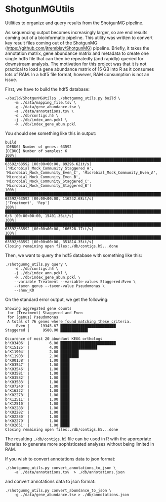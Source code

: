 # ShotgunMGUtils
Utilities to organize and query results from the ShotgunMG pipeline.

As sequencing output becomes increasingly larger, so are end results coming out of a bioinformatic pipeline. This utility was written to convert key result files coming out of the ShotgunMG (https://github.com/jtremblay/ShotgunMG) pipeline. Briefly, it takes the annotation matrix, gene abundance matrix and metadata to create one single hdf5 file that can then be repeatedly (and rapidly) queried for downstream analysis. The motivation for this project was that it is not practical to load a gene abundance matrix of 15 GB into R as it consumes lots of RAM. In a hdf5 file format, however, RAM consumption is not an issue.

First, we have to build the hdf5 database:
```
~/build/ShotgunMGUtils$ ./shotgunmg_utils.py build \
    -m ./data/mapping_file.tsv \
    -g ./data/gene_abundance.tsv \
    -a ./data/annotations.tsv \
    -d ./db/contigs.h5 \
    -j ./db/index_ann.pckl \
    -k ./db/index_gene_abun.pckl
```
You should see something like this in output:
```
build
[DEBUG] Number of genes: 63592
[DEBUG] Number of samples: 6
100%|████████████████████████████████████████████████████████████████████████████████████████████████████████████████████████████████████████████████████████████████████████████████████████████████| 63592/63592 [00:00<00:00, 89296.62it/s]
['Microbial_Mock_Community_Staggered_A', 'Microbial_Mock_Community_Even_C', 'Microbial_Mock_Community_Even_A', 'Microbial_Mock_Community_Even_B', 'Microbial_Mock_Community_Staggered_C', 'Microbial_Mock_Community_Staggered_B']
100%|███████████████████████████████████████████████████████████████████████████████████████████████████████████████████████████████████████████████████████████████████████████████████████████████| 63592/63592 [00:00<00:00, 116242.68it/s]
['Treatment', 'Rep']
100%|████████████████████████████████████████████████████████████████████████████████████████████████████████████████████████████████████████████████████████████████████████████████████████████████████████| 6/6 [00:00<00:00, 15401.36it/s]
100%|███████████████████████████████████████████████████████████████████████████████████████████████████████████████████████████████████████████████████████████████████████████████████████████████| 63592/63592 [00:00<00:00, 166528.17it/s]
100%|███████████████████████████████████████████████████████████████████████████████████████████████████████████████████████████████████████████████████████████████████████████████████████████████| 63592/63592 [00:00<00:00, 351814.35it/s]
Closing remaining open files:./db/contigs.h5...done
```
Then, we want to query the hdf5 database with something like this:
```
./shotgunmg_utils.py query \
    -d ./db/contigs.h5 \
    -j ./db/index_ann.pckl \
    -k ./db/index_gene_abun.pckl \
    --variable Treatment --variable-values Staggered:Even \
    --taxon genus --taxon-value Pseudomonas \
    --show_KO
```
On the standard error output, we get the following:
```
Showing aggregated gene counts 
 for (Treatment) Staggered and Even
 for (genus) Pseudomonas
 A total of 76 genes where found matching these criteria.
     Even |     19345.67 █████████████████████████
Staggered |      9580.00 ████████████▍

Occurence of most 20 abundant KEGG orthologs
b'K03406' |         6.00 █████████████████████████
b'K15125' |         4.00 ████████████████▋
b'K11904' |         2.00 ████████▎
b'K11903' |         2.00 ████████▎
b'K00138' |         1.00 ████▏
b'K03547' |         1.00 ████▏
b'K03546' |         1.00 ████▏
b'K03581' |         1.00 ████▏
b'K03582' |         1.00 ████▏
b'K03583' |         1.00 ████▏
b'K07240' |         1.00 ████▏
b'K16322' |         1.00 ████▏
b'K02278' |         1.00 ████▏
b'K12511' |         1.00 ████▏
b'K12510' |         1.00 ████▏
b'K02283' |         1.00 ████▏
b'K02282' |         1.00 ████▏
b'K02280' |         1.00 ████▏
b'K02279' |         1.00 ████▏
b'K02651' |         1.00 ████▏
Closing remaining open files:./db/contigs.h5...done
```

The resulting ```./db/contigs.h5``` file can be used in R with the appropriate libraries to generate more sophisticated analyses without being limited in RAM.


If you wish to convert annotations data to json format:
```
./shotgunmg_utils.py convert_annotations_to_json \
    -a ./data/annotations.tsv  > ./db/annotations.json
```

and convert annotations data to json format:
```
./shotgunmg_utils.py convert_abundance_to_json \
    -g ./data/gene_abundance.tsv > ./db/annotations.json
```
